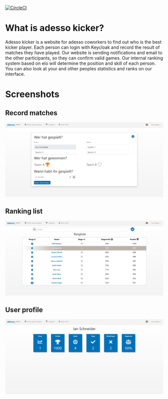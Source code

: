 [![CircleCI](https://circleci.com/gh/adessoAG/adessoKicker/tree/master.svg?style=svg)](https://circleci.com/gh/adessoAG/adessoKicker/tree/master)

# What is adesso kicker?
Adesso kicker is a website for adesso coworkers to find out who is the best kicker player.
Each person can login with Keycloak and record the result of matches they have played.
Our website is sending notifications and email to the other participants, so they can
confirm valid games.
Our internal ranking system based on elo will determine the position and skill of each person.
You can also look at your and other peoples statistics and ranks on our interface.

# Screenshots

## Record matches
![alt text](screenshot_matchresult.png)

## Ranking list
![alt text](screenshot_ranking.png)

## User profile
![alt text](screenshot_profile.png)
